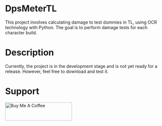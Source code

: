 
# DpsMeterTL
This project involves calculating damage to test dummies in TL, using OCR technology with Python. The goal is to perform damage tests for each character build.

# Description
Currently, the project is in the development stage and is not yet ready for a release. However, feel free to download and test it.

# Support
<a href="https://www.buymeacoffee.com/devdilong" target="_blank"><img src="https://cdn.buymeacoffee.com/buttons/v2/default-yellow.png" alt="Buy Me A Coffee" style="height: 60px !important;width: 217px !important;" ></a>

